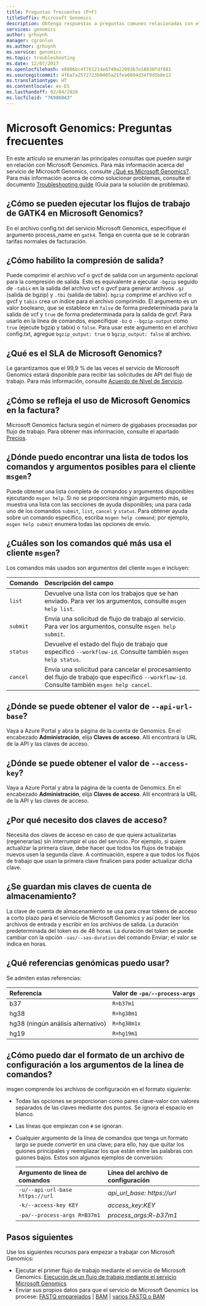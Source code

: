 ```yaml
---
title: Preguntas frecuentes (P+F)
titleSuffix: Microsoft Genomics
description: Obtenga respuestas a preguntas comunes relacionadas con el uso del servicio de Microsoft Genomics, como información técnica, contrato de nivel de servicio y facturación.
services: genomics
author: grhuynh
manager: cgronlun
ms.author: grhuynh
ms.service: genomics
ms.topic: troubleshooting
ms.date: 12/07/2017
ms.openlocfilehash: e8806bc4f761214e6740a22093b7e18030fdf881
ms.sourcegitcommit: 4f6a7a2572723b0405a21fea0894d34f9d5b8e12
ms.translationtype: HT
ms.contentlocale: es-ES
ms.lasthandoff: 02/04/2020
ms.locfileid: "76986043"
---
```

# <a name="microsoft-genomics-common-questions"></a>Microsoft Genomics: Preguntas frecuentes

En este artículo se enumeran las principales consultas que pueden surgir en relación con Microsoft Genomics. Para más información acerca del servicio de Microsoft Genomics, consulte [¿Qué es Microsoft Genomics?](overview-what-is-genomics.md). Para más información acerca de cómo solucionar problemas, consulte el documento [Troubleshooting guide](troubleshooting-guide-genomics.md) (Guía para la solución de problemas). 


## <a name="how-do-i-run-gatk4-workflows-on-microsoft-genomics"></a>¿Cómo se pueden ejecutar los flujos de trabajo de GATK4 en Microsoft Genomics?
En el archivo config.txt del servicio Microsoft Genomics, especifique el argumento process_name en `gatk4`. Tenga en cuenta que se le cobrarán tarifas normales de facturación.

## <a name="how-do-i-enable-output-compression"></a>¿Cómo habilito la compresión de salida?
Puede comprimir el archivo vcf o gvcf de salida con un argumento opcional para la compresión de salida. Esto es equivalente a ejecutar `-bgzip` seguido de `-tabix` en la salida del archivo vcf o gvcf para generar archivos `.gz` (salida de bgzip) y `.tbi` (salida de tabix). `bgzip` comprime el archivo vcf o gvcf y `tabix` crea un índice para el archivo comprimido. El argumento es un valor booleano, que se establece en `false` de forma predeterminada para la salida de vcf y `true` de forma predeterminada para la salida de gcvf. Para usarlo en la línea de comandos, especifique `-bz` o `--bgzip-output` como `true` (ejecute bgzip y tabix) o `false`. Para usar este argumento en el archivo config.txt, agregue `bgzip_output: true` o `bgzip_output: false` al archivo.

## <a name="what-is-the-sla-for-microsoft-genomics"></a>¿Qué es el SLA de Microsoft Genomics?
Le garantizamos que el 99,9 % de las veces el servicio de Microsoft Genomics estará disponible para recibir las solicitudes de API del flujo de trabajo. Para más información, consulte [Acuerdo de Nivel de Servicio](https://azure.microsoft.com/support/legal/sla/genomics/v1_0/).

## <a name="how-does-the-usage-of-microsoft-genomics-show-up-on-my-bill"></a>¿Cómo se refleja el uso de Microsoft Genomics en la factura?
Microsoft Genomics factura según el número de gigabases procesadas por flujo de trabajo. Para obtener más información, consulte el apartado [Precios](https://azure.microsoft.com/pricing/details/genomics/).


## <a name="where-can-i-find-a-list-of-all-possible-commands-and-arguments-for-the-msgen-client"></a>¿Dónde puedo encontrar una lista de todos los comandos y argumentos posibles para el cliente `msgen`?
Puede obtener una lista completa de comandos y argumentos disponibles ejecutando `msgen help`. Si no se proporciona ningún argumento más, se muestra una lista con las secciones de ayuda disponibles; una para cada uno de los comandos `submit`, `list`, `cancel` y `status`. Para obtener ayuda sobre un comando específico, escriba `msgen help command`; por ejemplo, `msgen help submit` enumera todas las opciones de envío.

## <a name="what-are-the-most-commonly-used-commands-for-the-msgen-client"></a>¿Cuáles son los comandos qué más usa el cliente `msgen`?
Los comandos más usados son argumentos del cliente `msgen` e incluyen: 

 |**Comando**          |  **Descripción del campo** |
 |:--------------------|:-------------         |
 |`list`               |Devuelve una lista con los trabajos que se han enviado. Para ver los argumentos, consulte `msgen help list`.  |
 |`submit`             |Envía una solicitud de flujo de trabajo al servicio. Para ver los argumentos, consulte `msgen help submit`.|
 |`status`             |Devuelve el estado del flujo de trabajo que especificó `--workflow-id`. Consulte también `msgen help status`. |
 |`cancel`             |Envía una solicitud para cancelar el procesamiento del flujo de trabajo que especificó `--workflow-id`. Consulte también `msgen help cancel`. |

## <a name="where-do-i-get-the-value-for---api-url-base"></a>¿Dónde se puede obtener el valor de `--api-url-base`?
Vaya a Azure Portal y abra la página de la cuenta de Genomics. En el encabezado **Administración**, elija **Claves de acceso**. Allí encontrará la URL de la API y las claves de acceso.

## <a name="where-do-i-get-the-value-for---access-key"></a>¿Dónde se puede obtener el valor de `--access-key`?
Vaya a Azure Portal y abra la página de la cuenta de Genomics. En el encabezado **Administración**, elija **Claves de acceso**. Allí encontrará la URL de la API y las claves de acceso.

## <a name="why-do-i-need-two-access-keys"></a>¿Por qué necesito dos claves de acceso?
Necesita dos claves de acceso en caso de que quiera actualizarlas (regenerarlas) sin interrumpir el uso del servicio. Por ejemplo, si quiere actualizar la primera clave, debe hacer que todos los flujos de trabajo nuevos usen la segunda clave. A continuación, espere a que todos los flujos de trabajo que usan la primera clave finalicen para poder actualizar dicha clave.

## <a name="do-you-save-my-storage-account-keys"></a>¿Se guardan mis claves de cuenta de almacenamiento?
La clave de cuenta de almacenamiento se usa para crear tokens de acceso a corto plazo para el servicio de Microsoft Genomics y así poder leer los archivos de entrada y escribir en los archivos de salida. La duración predeterminada del token es de 48 horas. La duración del token se puede cambiar con la opción `-sas/--sas-duration` del comando Enviar; el valor se indica en horas.

## <a name="what-genome-references-can-i-use"></a>¿Qué referencias genómicas puedo usar?

Se admiten estas referencias:

 |Referencia              | Valor de `-pa/--process-args` |
 |:-------------         |:-------------                 |
 |b37                    | `R=b37m1`                     |
 |hg38                   | `R=hg38m1`                    |      
 |hg38 (ningún análisis alternativo) | `R=hg38m1x`                   |  
 |hg19                   | `R=hg19m1`                    |    

## <a name="how-do-i-format-my-command-line-arguments-as-a-config-file"></a>¿Cómo puedo dar el formato de un archivo de configuración a los argumentos de la línea de comandos? 

msgen comprende los archivos de configuración en el formato siguiente:
* Todas las opciones se proporcionan como pares clave-valor con valores separados de las claves mediante dos puntos.
  Se ignora el espacio en blanco.
* Las líneas que empiezan con `#` se ignoran.
* Cualquier argumento de la línea de comandos que tenga un formato largo se puede convertir en una clave; para ello, hay que quitar los guiones principales y reemplazar los que están entre las palabras con guiones bajos. Estos son algunos ejemplos de conversión:

  |Argumento de línea de comandos            | Línea del archivo de configuración |
  |:-------------                   |:-------------                 |
  |`-u/--api-url-base https://url`  | *api_url_base: https://url*    |
  |`-k/--access-key KEY`            | *access_key:KEY*              |      
  |`-pa/--process-args R=B37m1`     | *process_args:R-b37m1*        |  

## <a name="next-steps"></a>Pasos siguientes

Use los siguientes recursos para empezar a trabajar con Microsoft Genomics:
- Ejecutar el primer flujo de trabajo mediante el servicio de Microsoft Genomics. [Ejecución de un flujo de trabajo mediante el servicio Microsoft Genomics](quickstart-run-genomics-workflow-portal.md)
- Enviar sus propios datos para que el servicio de Microsoft Genomics los procese: [FASTQ emparejados](quickstart-input-pair-FASTQ.md) | [BAM](quickstart-input-BAM.md) | [varios FASTQ o BAM](quickstart-input-multiple.md) 

